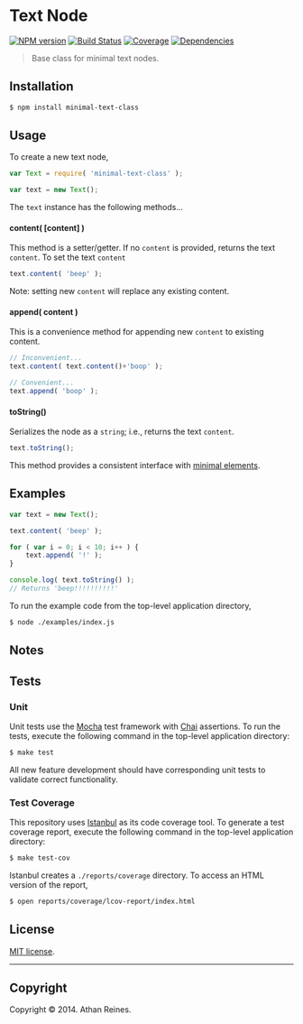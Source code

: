 Text Node
=========
[![NPM version][npm-image]][npm-url] [![Build Status][travis-image]][travis-url] [![Coverage][coveralls-image]][coveralls-url] [![Dependencies][dependencies-image]][dependencies-url]

> Base class for minimal text nodes.


## Installation

``` bash
$ npm install minimal-text-class
```


## Usage

To create a new text node,

``` javascript
var Text = require( 'minimal-text-class' );

var text = new Text();
```

The `text` instance has the following methods...


#### content( [content] )

This method is a setter/getter. If no `content` is provided, returns the text `content`. To set the text `content`

``` javascript
text.content( 'beep' );
```

Note: setting new `content` will replace any existing content.


#### append( content )

This is a convenience method for appending new `content` to existing content. 

``` javascript
// Inconvenient...
text.content( text.content()+'boop' );

// Convenient...
text.append( 'boop' );
```


#### toString()

Serializes the node as a `string`; i.e., returns the text `content`. 

``` javascript
text.toString();
```

This method provides a consistent interface with [minimal elements](https://github.com/element-io/element).


## Examples

``` javascript
var text = new Text();

text.content( 'beep' );

for ( var i = 0; i < 10; i++ ) {
	text.append( '!' );
}

console.log( text.toString() );
// Returns 'beep!!!!!!!!!!'
```

To run the example code from the top-level application directory,

``` bash
$ node ./examples/index.js
```


## Notes





## Tests

### Unit

Unit tests use the [Mocha](http://visionmedia.github.io/mocha) test framework with [Chai](http://chaijs.com) assertions. To run the tests, execute the following command in the top-level application directory:

``` bash
$ make test
```

All new feature development should have corresponding unit tests to validate correct functionality.


### Test Coverage

This repository uses [Istanbul](https://github.com/gotwarlost/istanbul) as its code coverage tool. To generate a test coverage report, execute the following command in the top-level application directory:

``` bash
$ make test-cov
```

Istanbul creates a `./reports/coverage` directory. To access an HTML version of the report,

``` bash
$ open reports/coverage/lcov-report/index.html
```


## License

[MIT license](http://opensource.org/licenses/MIT). 


---
## Copyright

Copyright &copy; 2014. Athan Reines.



[npm-image]: http://img.shields.io/npm/v/minimal-text-class.svg
[npm-url]: https://npmjs.org/package/minimal-text-class

[travis-image]: http://img.shields.io/travis/element-io/minimal-text-class/master.svg
[travis-url]: https://travis-ci.org/element-io/minimal-text-class

[coveralls-image]: https://img.shields.io/coveralls/element-io/minimal-text-class/master.svg
[coveralls-url]: https://coveralls.io/r/element-io/minimal-text-class?branch=master

[dependencies-image]: http://img.shields.io/david/element-io/minimal-text-class.svg
[dependencies-url]: https://david-dm.org/element-io/minimal-text-class

[dev-dependencies-image]: http://img.shields.io/david/dev/element-io/minimal-text-class.svg
[dev-dependencies-url]: https://david-dm.org/dev/element-io/minimal-text-class

[github-issues-image]: http://img.shields.io/github/issues/element-io/minimal-text-class.svg
[github-issues-url]: https://github.com/element-io/minimal-text-class/issues